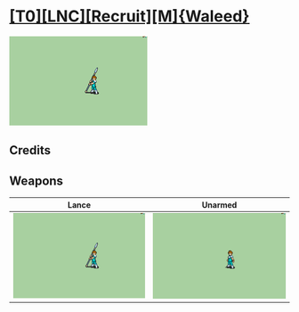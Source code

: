 # [\[T0\]\[LNC\]\[Recruit\]\[M\]{Waleed}](./)

<img src="./2.%20Lance/Lance_000.png" alt="[T0][LNC][Recruit][M]{Waleed} standing" />

## Credits



## Weapons


|Lance |Unarmed |
|  :---: | :---: |
| <img alt="Lance animation" src="./2.%20Lance/Lance.gif" /> | <img alt="Unarmed animation" src="./8.%20Unarmed/Unarmed.gif" /> |

